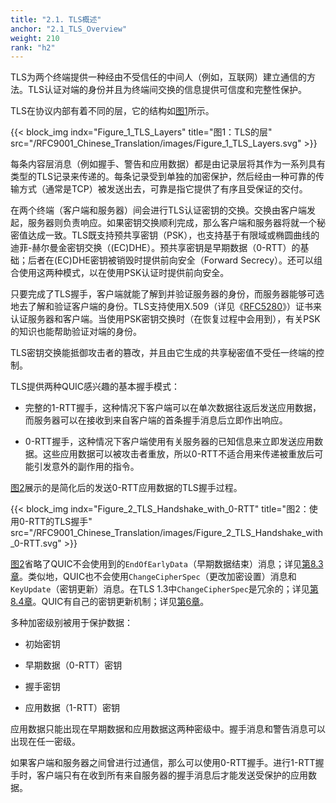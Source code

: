 ```yaml
---
title: "2.1. TLS概述"
anchor: "2.1_TLS_Overview"
weight: 210
rank: "h2"
---
```


TLS为两个终端提供一种经由不受信任的中间人（例如，互联网）建立通信的方法。TLS认证对端的身份并且为终端间交换的信息提供可信度和完整性保护。

TLS在协议内部有着不同的层，它的结构如[图1](#Figure_1_TLS_Layers)所示。

{{< block_img
indx="Figure_1_TLS_Layers"
title="图1：TLS的层"
src="/RFC9001_Chinese_Translation/images/Figure_1_TLS_Layers.svg" >}}

每条内容层消息（例如握手、警告和应用数据）都是由记录层将其作为一系列具有类型的TLS记录来传递的。每条记录受到单独的加密保护，然后经由一种可靠的传输方式（通常是TCP）被发送出去，可靠是指它提供了有序且受保证的交付。

在两个终端（客户端和服务器）间会进行TLS认证密钥的交换。交换由客户端发起，服务器则负责响应。如果密钥交换顺利完成，那么客户端和服务器将就一个秘密值达成一致。TLS既支持预共享密钥（PSK），也支持基于有限域或椭圆曲线的迪菲-赫尔曼金密钥交换（(EC)DHE）。预共享密钥是早期数据（0-RTT）的基础；后者在(EC)DHE密钥被销毁时提供前向安全（Forward Secrecy）。还可以组合使用这两种模式，以在使用PSK认证时提供前向安全。

只要完成了TLS握手，客户端就能了解到并验证服务器的身份，而服务器能够可选地去了解和验证客户端的身份。TLS支持使用X.509（详见《[RFC5280](https://www.rfc-editor.org/info/rfc5280)》）证书来认证服务器和客户端。当使用PSK密钥交换时（在恢复过程中会用到），有关PSK的知识也能帮助验证对端的身份。

TLS密钥交换能抵御攻击者的篡改，并且由它生成的共享秘密值不受任一终端的控制。

TLS提供两种QUIC感兴趣的基本握手模式：

* 完整的1-RTT握手，这种情况下客户端可以在单次数据往返后发送应用数据，而服务器可以在接收到来自客户端的首条握手消息后立即作出响应。

* 0-RTT握手，这种情况下客户端使用有关服务器的已知信息来立即发送应用数据。这些应用数据可以被攻击者重放，所以0-RTT不适合用来传递被重放后可能引发意外的副作用的指令。

[图2](#Figure_2_TLS_Handshake_with_0-RTT)展示的是简化后的发送0-RTT应用数据的TLS握手过程。

{{< block_img
indx="Figure_2_TLS_Handshake_with_0-RTT"
title="图2：使用0-RTT的TLS握手"
src="/RFC9001_Chinese_Translation/images/Figure_2_TLS_Handshake_with_0-RTT.svg" >}}

[图2](#Figure_2_TLS_Handshake_with_0-RTT)省略了QUIC不会使用到的`EndOfEarlyData`（早期数据结束）消息；详见[第8.3章](#8.3_Removing_the_EndOfEarlyData_Message)。类似地，QUIC也不会使用`ChangeCipherSpec`（更改加密设置）消息和`KeyUpdate`（密钥更新）消息。在TLS 1.3中`ChangeCipherSpec`是冗余的；详见[第8.4章](#8.4_Prohibit_TLS_Middlebox_Compatibility_Mode)。QUIC有自己的密钥更新机制；详见[第6章](#6_Key_Update)。

多种加密级别被用于保护数据：

* 初始密钥

* 早期数据（0-RTT）密钥

* 握手密钥

* 应用数据（1-RTT）密钥

应用数据只能出现在早期数据和应用数据这两种密级中。握手消息和警告消息可以出现在任一密级。

如果客户端和服务器之间曾进行过通信，那么可以使用0-RTT握手。进行1-RTT握手时，客户端只有在收到所有来自服务器的握手消息后才能发送受保护的应用数据。
